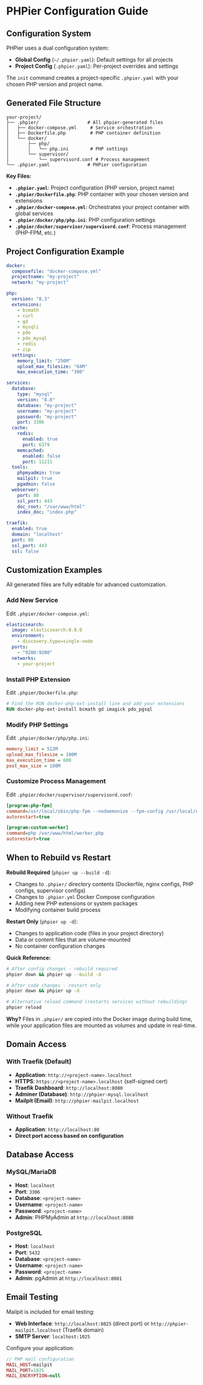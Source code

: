 # PHPier Configuration Guide

## Configuration System

PHPier uses a dual configuration system:

- **Global Config** (`~/.phpier.yaml`): Default settings for all projects
- **Project Config** (`.phpier.yaml`): Per-project overrides and settings

The `init` command creates a project-specific `.phpier.yaml` with your chosen PHP version and project name.

## Generated File Structure

```
your-project/
├── .phpier/                  # All phpier-generated files
│   ├── docker-compose.yml     # Service orchestration
│   ├── Dockerfile.php         # PHP container definition
│   └── docker/
│       ├── php/
│       │   └── php.ini        # PHP settings
│       └── supervisor/
│           └── supervisord.conf # Process management
└── .phpier.yaml              # PHPier configuration
```

**Key Files:**
- **`.phpier.yaml`**: Project configuration (PHP version, project name)
- **`.phpier/Dockerfile.php`**: PHP container with your chosen version and extensions
- **`.phpier/docker-compose.yml`**: Orchestrates your project container with global services
- **`.phpier/docker/php/php.ini`**: PHP configuration settings
- **`.phpier/docker/supervisor/supervisord.conf`**: Process management (PHP-FPM, etc.)

## Project Configuration Example

```yaml
docker:
  composefile: "docker-compose.yml"
  projectname: "my-project"
  network: "my-project"

php:
  version: "8.3"
  extensions:
    - bcmath
    - curl
    - gd
    - mysqli
    - pdo
    - pdo_mysql
    - redis
    - zip
  settings:
    memory_limit: "256M"
    upload_max_filesize: "64M"
    max_execution_time: "300"

services:
  database:
    type: "mysql"
    version: "8.0"
    database: "my-project"
    username: "my-project"
    password: "my-project"
    port: 3306
  cache:
    redis:
      enabled: true
      port: 6379
    memcached:
      enabled: false
      port: 11211
  tools:
    phpmyadmin: true
    mailpit: true
    pgadmin: false
  webserver:
    port: 80
    ssl_port: 443
    doc_root: "/var/www/html"
    index_doc: "index.php"

traefik:
  enabled: true
  domain: "localhost"
  port: 80
  ssl_port: 443
  ssl: false
```

## Customization Examples

All generated files are fully editable for advanced customization.

### Add New Service

Edit `.phpier/docker-compose.yml`:
```yaml
elasticsearch:
  image: elasticsearch:8.8.0
  environment:
    - discovery.type=single-node
  ports:
    - "9200:9200"
  networks:
    - your-project
```

### Install PHP Extension

Edit `.phpier/Dockerfile.php`:
```dockerfile
# Find the RUN docker-php-ext-install line and add your extensions
RUN docker-php-ext-install bcmath gd imagick pdo_pgsql
```

### Modify PHP Settings

Edit `.phpier/docker/php/php.ini`:
```ini
memory_limit = 512M
upload_max_filesize = 100M
max_execution_time = 600
post_max_size = 100M
```

### Customize Process Management

Edit `.phpier/docker/supervisor/supervisord.conf`:
```ini
[program:php-fpm]
command=/usr/local/sbin/php-fpm --nodaemonize --fpm-config /usr/local/etc/php-fpm.conf
autorestart=true

[program:custom-worker]
command=php /var/www/html/worker.php
autorestart=true
```

## When to Rebuild vs Restart

**Rebuild Required** (`phpier up --build -d`):
- Changes to `.phpier/` directory contents (Dockerfile, nginx configs, PHP configs, supervisor configs)
- Changes to `.phpier.yml` Docker Compose configuration
- Adding new PHP extensions or system packages
- Modifying container build process

**Restart Only** (`phpier up -d`):
- Changes to application code (files in your project directory)
- Data or content files that are volume-mounted
- No container configuration changes

**Quick Reference:**
```bash
# After config changes - rebuild required
phpier down && phpier up --build -d

# After code changes - restart only
phpier down && phpier up -d

# Alternative reload command (restarts services without rebuilding)
phpier reload
```

**Why?** Files in `.phpier/` are copied into the Docker image during build time, while your application files are mounted as volumes and update in real-time.

## Domain Access

### With Traefik (Default)
- **Application**: `http://<project-name>.localhost`
- **HTTPS**: `https://<project-name>.localhost` (self-signed cert)
- **Traefik Dashboard**: `http://localhost:8080`
- **Adminer (Database)**: `http://phpier-mysql.localhost`
- **Mailpit (Email)**: `http://phpier-mailpit.localhost`

### Without Traefik
- **Application**: `http://localhost:80`
- **Direct port access based on configuration**

## Database Access

### MySQL/MariaDB
- **Host**: `localhost`
- **Port**: `3306`
- **Database**: `<project-name>`
- **Username**: `<project-name>`
- **Password**: `<project-name>`
- **Admin**: PHPMyAdmin at `http://localhost:8080`

### PostgreSQL
- **Host**: `localhost`
- **Port**: `5432`
- **Database**: `<project-name>`
- **Username**: `<project-name>`
- **Password**: `<project-name>`
- **Admin**: pgAdmin at `http://localhost:8081`

## Email Testing

Mailpit is included for email testing:
- **Web Interface**: `http://localhost:8025` (direct port) or `http://phpier-mailpit.localhost` (Traefik domain)
- **SMTP Server**: `localhost:1025`

Configure your application:
```php
// PHP mail configuration
MAIL_HOST=mailpit
MAIL_PORT=1025
MAIL_ENCRYPTION=null
```